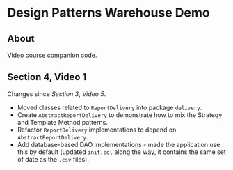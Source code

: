 # Design Patterns Warehouse Demo

## About

Video course companion code.

## Section 4, Video 1

Changes since _Section 3_, _Video 5_.

* Moved classes related to `ReportDelivery` into package `delivery`.
* Create `AbstractReportDelivery` to demonstrate how to mix the Strategy and Template Method patterns.
* Refactor `ReportDelivery` implementations to depend on `AbstractReportDelivery`.
* Add database-based DAO implementations - made the application use this by default (updated `init.sql` along the way,
it contains the same set of date as the `.csv` files).
